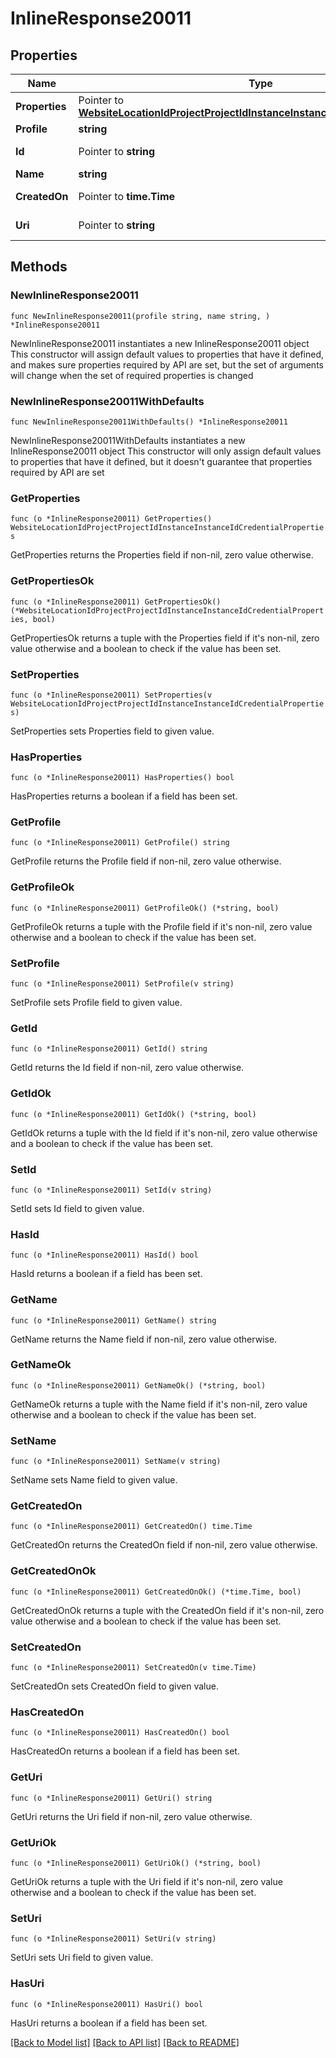 # InlineResponse20011

## Properties

Name | Type | Description | Notes
------------ | ------------- | ------------- | -------------
**Properties** | Pointer to [**WebsiteLocationIdProjectProjectIdInstanceInstanceIdCredentialProperties**](WebsiteLocationIdProjectProjectIdInstanceInstanceIdCredentialProperties.md) |  | [optional] 
**Profile** | **string** |  | 
**Id** | Pointer to **string** |  | [optional] [readonly] 
**Name** | **string** |  | 
**CreatedOn** | Pointer to **time.Time** |  | [optional] [readonly] 
**Uri** | Pointer to **string** |  | [optional] [readonly] 

## Methods

### NewInlineResponse20011

`func NewInlineResponse20011(profile string, name string, ) *InlineResponse20011`

NewInlineResponse20011 instantiates a new InlineResponse20011 object
This constructor will assign default values to properties that have it defined,
and makes sure properties required by API are set, but the set of arguments
will change when the set of required properties is changed

### NewInlineResponse20011WithDefaults

`func NewInlineResponse20011WithDefaults() *InlineResponse20011`

NewInlineResponse20011WithDefaults instantiates a new InlineResponse20011 object
This constructor will only assign default values to properties that have it defined,
but it doesn't guarantee that properties required by API are set

### GetProperties

`func (o *InlineResponse20011) GetProperties() WebsiteLocationIdProjectProjectIdInstanceInstanceIdCredentialProperties`

GetProperties returns the Properties field if non-nil, zero value otherwise.

### GetPropertiesOk

`func (o *InlineResponse20011) GetPropertiesOk() (*WebsiteLocationIdProjectProjectIdInstanceInstanceIdCredentialProperties, bool)`

GetPropertiesOk returns a tuple with the Properties field if it's non-nil, zero value otherwise
and a boolean to check if the value has been set.

### SetProperties

`func (o *InlineResponse20011) SetProperties(v WebsiteLocationIdProjectProjectIdInstanceInstanceIdCredentialProperties)`

SetProperties sets Properties field to given value.

### HasProperties

`func (o *InlineResponse20011) HasProperties() bool`

HasProperties returns a boolean if a field has been set.

### GetProfile

`func (o *InlineResponse20011) GetProfile() string`

GetProfile returns the Profile field if non-nil, zero value otherwise.

### GetProfileOk

`func (o *InlineResponse20011) GetProfileOk() (*string, bool)`

GetProfileOk returns a tuple with the Profile field if it's non-nil, zero value otherwise
and a boolean to check if the value has been set.

### SetProfile

`func (o *InlineResponse20011) SetProfile(v string)`

SetProfile sets Profile field to given value.


### GetId

`func (o *InlineResponse20011) GetId() string`

GetId returns the Id field if non-nil, zero value otherwise.

### GetIdOk

`func (o *InlineResponse20011) GetIdOk() (*string, bool)`

GetIdOk returns a tuple with the Id field if it's non-nil, zero value otherwise
and a boolean to check if the value has been set.

### SetId

`func (o *InlineResponse20011) SetId(v string)`

SetId sets Id field to given value.

### HasId

`func (o *InlineResponse20011) HasId() bool`

HasId returns a boolean if a field has been set.

### GetName

`func (o *InlineResponse20011) GetName() string`

GetName returns the Name field if non-nil, zero value otherwise.

### GetNameOk

`func (o *InlineResponse20011) GetNameOk() (*string, bool)`

GetNameOk returns a tuple with the Name field if it's non-nil, zero value otherwise
and a boolean to check if the value has been set.

### SetName

`func (o *InlineResponse20011) SetName(v string)`

SetName sets Name field to given value.


### GetCreatedOn

`func (o *InlineResponse20011) GetCreatedOn() time.Time`

GetCreatedOn returns the CreatedOn field if non-nil, zero value otherwise.

### GetCreatedOnOk

`func (o *InlineResponse20011) GetCreatedOnOk() (*time.Time, bool)`

GetCreatedOnOk returns a tuple with the CreatedOn field if it's non-nil, zero value otherwise
and a boolean to check if the value has been set.

### SetCreatedOn

`func (o *InlineResponse20011) SetCreatedOn(v time.Time)`

SetCreatedOn sets CreatedOn field to given value.

### HasCreatedOn

`func (o *InlineResponse20011) HasCreatedOn() bool`

HasCreatedOn returns a boolean if a field has been set.

### GetUri

`func (o *InlineResponse20011) GetUri() string`

GetUri returns the Uri field if non-nil, zero value otherwise.

### GetUriOk

`func (o *InlineResponse20011) GetUriOk() (*string, bool)`

GetUriOk returns a tuple with the Uri field if it's non-nil, zero value otherwise
and a boolean to check if the value has been set.

### SetUri

`func (o *InlineResponse20011) SetUri(v string)`

SetUri sets Uri field to given value.

### HasUri

`func (o *InlineResponse20011) HasUri() bool`

HasUri returns a boolean if a field has been set.


[[Back to Model list]](../README.md#documentation-for-models) [[Back to API list]](../README.md#documentation-for-api-endpoints) [[Back to README]](../README.md)


